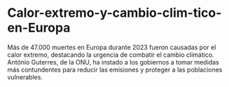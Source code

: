 # Calor-extremo-y-cambio-clim-tico-en-Europa
Más de 47.000 muertes en Europa durante 2023 fueron causadas por el calor extremo, destacando la urgencia de combatir el cambio climático. António Guterres, de la ONU, ha instado a los gobiernos a tomar medidas más contundentes para reducir las emisiones y proteger a las poblaciones vulnerables.
